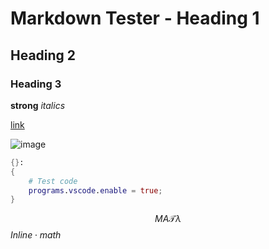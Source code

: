 # Markdown Tester - Heading 1
## Heading 2
### Heading 3

__strong__
_italics_

[link](file:///D:/Projects/test-lms-1/static/content/index.html)

![image](https://picsum.photos/id/12/500)

```nix
{}:
{
    # Test code
    programs.vscode.enable = true;
}

```

$$MA\mathcal {T} \lambda$$
$Inline \cdot math$